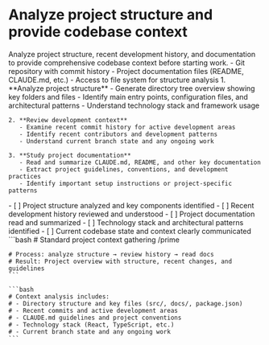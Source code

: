 # Analyze project structure and provide codebase context

<instructions>
  <context>
    Analyze project structure, recent development history, and documentation to provide comprehensive codebase context before starting work.
  </context>

  <requirements>
    - Git repository with commit history
    - Project documentation files (README, CLAUDE.md, etc.)
    - Access to file system for structure analysis
  </requirements>

  <execution>
    1. **Analyze project structure**
       - Generate directory tree overview showing key folders and files
       - Identify main entry points, configuration files, and architectural patterns
       - Understand technology stack and framework usage

    2. **Review development context**
       - Examine recent commit history for active development areas
       - Identify recent contributors and development patterns
       - Understand current branch state and any ongoing work

    3. **Study project documentation**
       - Read and summarize CLAUDE.md, README, and other key documentation
       - Extract project guidelines, conventions, and development practices
       - Identify important setup instructions or project-specific patterns

  </execution>

  <validation>
    - [ ] Project structure analyzed and key components identified
    - [ ] Recent development history reviewed and understood
    - [ ] Project documentation read and summarized
    - [ ] Technology stack and architectural patterns identified
    - [ ] Current codebase state and context clearly communicated
  </validation>

  <examples>
    ```bash
    # Standard project context gathering
    /prime

    # Process: analyze structure → review history → read docs
    # Result: Project overview with structure, recent changes, and guidelines
    ```

    ```bash
    # Context analysis includes:
    # - Directory structure and key files (src/, docs/, package.json)
    # - Recent commits and active development areas
    # - CLAUDE.md guidelines and project conventions
    # - Technology stack (React, TypeScript, etc.)
    # - Current branch state and any ongoing work
    ```

  </examples>
</instructions>
